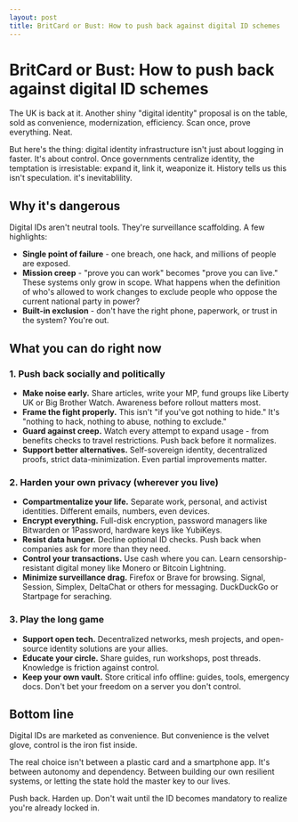 ```yaml
---
layout: post
title: BritCard or Bust: How to push back against digital ID schemes
---
```


# BritCard or Bust: How to push back against digital ID schemes

The UK is back at it. Another shiny "digital identity" proposal is on the table, sold as convenience, modernization, efficiency. Scan once, prove everything. Neat.

But here's the thing: digital identity infrastructure isn't just about logging in faster. It's about control. Once governments centralize identity, the temptation is irresistable: expand it, link it, weaponize it. History tells us this isn't speculation. it's inevitablility.

## Why it's dangerous

Digital IDs aren't neutral tools. They're surveillance scaffolding. A few highlights:

- **Single point of failure** - one breach, one hack, and millions of people are exposed.
- **Mission creep** - "prove you can work" becomes "prove you can live." These systems only grow in scope. What happens when the definition of who's allowed to work changes to exclude people who oppose the current national party in power?
- **Built-in exclusion** - don't have the right phone, paperwork, or trust in the system? You're out.

## What you can do right now

### 1. Push back socially and politically

- **Make noise early.** Share articles, write your MP, fund groups like Liberty UK or Big Brother Watch. Awareness before rollout matters most.
- **Frame the fight properly.** This isn't "if you've got nothing to hide." It's "nothing to hack, nothing to abuse, nothing to exclude."
- **Guard against creep.** Watch every attempt to expand usage - from benefits checks to travel restrictions. Push back before it normalizes.
- **Support better alternatives.** Self-sovereign identity, decentralized proofs, strict data-minimization. Even partial improvements matter.

### 2. Harden your own privacy (wherever you live)

- **Compartmentalize your life.** Separate work, personal, and activist identities. Different emails, numbers, even devices.
- **Encrypt everything.** Full-disk encryption, password managers like Bitwarden or 1Password, hardware keys like YubiKeys.
- **Resist data hunger.** Decline optional ID checks. Push back when companies ask for more than they need.
- **Control your transactions.** Use cash where you can. Learn censorship-resistant digital money like Monero or Bitcoin Lightning.
- **Minimize surveillance drag.** Firefox or Brave for browsing. Signal, Session, Simplex, DeltaChat or others for messaging. DuckDuckGo or Startpage for seraching.

### 3. Play the long game

- **Support open tech.** Decentralized networks, mesh projects, and open-source identity solutions are your allies.
- **Educate your circle.** Share guides, run workshops, post threads. Knowledge is friction against control.
- **Keep your own vault.** Store critical info offline: guides, tools, emergency docs. Don't bet your freedom on a server you don't control.

## Bottom line

Digital IDs are marketed as convenience. But convenience is the velvet glove, control is the iron fist inside.

The real choice isn't between a plastic card and a smartphone app. It's between autonomy and dependency. Between building our own resilient systems, or letting the state hold the master key to our lives.

Push back. Harden up. Don't wait until the ID becomes mandatory to realize you're already locked in.
